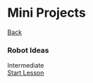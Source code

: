 <div class="page-header">
  <h1>Mini Projects</h1>
  <a href="/design/" class="home-button">Back</a>
</div>


<!-- Card 1 -->
<div class="simple-card" data-lesson-id="ideas">
  <div class="card-header">
    <div class="card-title-row">
      <h3 class="card-title">Robot Ideas</h3>
      <span class="card-level-badge intermediate">Intermediate</span>
    </div>
    <a href="FUN/" class="card-button">
      Start Lesson
    </a>
  </div>
  <p class="card-description">
    
  </p>
</div>
